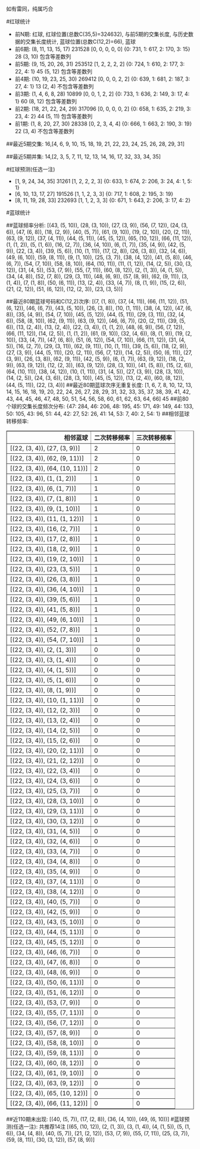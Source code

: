 <!-- 
.. title: 大乐透17064期(2017-06-05)数据分析报告
.. slug: dlott-17064-2017-06-05-report
.. date: 2017-06-06 08:00:00 UTC+08:00
.. tags: Lottery
.. link: 
.. description: 
.. type: text
-->

如有雷同，纯属巧合

<!-- TEASER_END-->

#红球统计

- 前N期: 红球, 红球位置(总数C(35,5)=324632), 与前5期的交集长度, 与历史数据的交集长度统计, 蓝球位置(总数C(12,2)=66), 蓝球
- 前6期: (8, 11, 13, 15, 17) 231528 [0, 0, 0, 0, 0] {0: 731, 1: 617, 2: 170, 3: 15} 28 (3, 10) 包含等差数列
- 前5期: (9, 15, 20, 26, 31) 253512 [1, 2, 2, 2, 2] {0: 724, 1: 610, 2: 177, 3: 22, 4: 1} 45 (5, 12) 包含等差数列
- 前4期: (10, 19, 23, 25, 30) 269412 [0, 0, 0, 2, 2] {0: 639, 1: 681, 2: 187, 3: 27, 4: 1} 13 (2, 4) 不包含等差数列
- 前3期: (1, 4, 6, 8, 28) 10899 [0, 0, 1, 2, 2] {0: 733, 1: 636, 2: 149, 3: 17, 4: 1} 60 (8, 12) 包含等差数列
- 前2期: (18, 21, 22, 24, 29) 317096 [0, 0, 0, 0, 2] {0: 658, 1: 635, 2: 219, 3: 23, 4: 2} 44 (5, 11) 包含等差数列
- 前1期: (1, 8, 20, 27, 30) 28338 [0, 2, 3, 4, 4] {0: 666, 1: 663, 2: 190, 3: 19} 22 (3, 4) 不包含等差数列

##最近5期交集:
16,[4, 6, 9, 10, 15, 18, 19, 21, 22, 23, 24, 25, 26, 28, 29, 31]

##最近5期并集:
14,[2, 3, 5, 7, 11, 12, 13, 14, 16, 17, 32, 33, 34, 35]

#红球预测(任选一注)

- [1, 9, 24, 34, 35] 31261 [1, 2, 2, 2, 3] {0: 633, 1: 674, 2: 206, 3: 24, 4: 1, 5: 1}
- [6, 10, 13, 17, 27] 191526 [1, 1, 2, 3, 3] {0: 717, 1: 608, 2: 195, 3: 19}
- [8, 11, 19, 28, 33] 232693 [1, 1, 2, 3, 3] {0: 671, 1: 643, 2: 206, 3: 17, 4: 2}

#蓝球统计

##蓝球频率分析:
[(43, (5, 10)), (28, (3, 10)), (27, (3, 9)), (56, (7, 12)), (24, (3, 6)), (47, (6, 8)), (18, (2, 9)), (40, (5, 7)), (61, (9, 10)), (19, (2, 10)), (20, (2, 11)), (63, (9, 12)), (37, (4, 11)), (44, (5, 11)), (45, (5, 12)), (65, (10, 12)), (66, (11, 12)), (1, (1, 2)), (5, (1, 6)), (16, (2, 7)), (36, (4, 10)), (6, (1, 7)), (35, (4, 9)), (42, (5, 9)), (22, (3, 4)), (39, (5, 6)), (10, (1, 11)), (17, (2, 8)), (26, (3, 8)), (32, (4, 6)), (49, (6, 10)), (59, (8, 11)), (9, (1, 10)), (25, (3, 7)), (38, (4, 12)), (41, (5, 8)), (46, (6, 7)), (54, (7, 10)), (58, (8, 10)), (64, (10, 11)), (11, (1, 12)), (14, (2, 5)), (30, (3, 12)), (31, (4, 5)), (53, (7, 9)), (55, (7, 11)), (60, (8, 12)), (2, (1, 3)), (4, (1, 5)), (34, (4, 8)), (52, (7, 8)), (29, (3, 11)), (48, (6, 9)), (57, (8, 9)), (62, (9, 11)), (3, (1, 4)), (7, (1, 8)), (50, (6, 11)), (13, (2, 4)), (33, (4, 7)), (8, (1, 9)), (15, (2, 6)), (21, (2, 12)), (51, (6, 12)), (12, (2, 3)), (23, (3, 5))]

##最近80期蓝球号码和C(12,2)次序:
 [(7, (1, 8)), (37, (4, 11)), (66, (11, 12)), (51, (6, 12)), (46, (6, 7)), (43, (5, 10)), (26, (3, 8)), (10, (1, 11)), (38, (4, 12)), (47, (6, 8)), (35, (4, 9)), (54, (7, 10)), (45, (5, 12)), (44, (5, 11)), (29, (3, 11)), (32, (4, 6)), (58, (8, 10)), (62, (9, 11)), (63, (9, 12)), (46, (6, 7)), (20, (2, 11)), (39, (5, 6)), (13, (2, 4)), (13, (2, 4)), (22, (3, 4)), (1, (1, 2)), (48, (6, 9)), (56, (7, 12)), (66, (11, 12)), (14, (2, 5)), (1, (1, 2)), (61, (9, 10)), (32, (4, 6)), (8, (1, 9)), (19, (2, 10)), (33, (4, 7)), (47, (6, 8)), (51, (6, 12)), (54, (7, 10)), (66, (11, 12)), (31, (4, 5)), (16, (2, 7)), (29, (3, 11)), (62, (9, 11)), (10, (1, 11)), (39, (5, 6)), (18, (2, 9)), (27, (3, 9)), (44, (5, 11)), (20, (2, 11)), (56, (7, 12)), (14, (2, 5)), (50, (6, 11)), (27, (3, 9)), (26, (3, 8)), (62, (9, 11)), (42, (5, 9)), (6, (1, 7)), (63, (9, 12)), (18, (2, 9)), (63, (9, 12)), (12, (2, 3)), (63, (9, 12)), (28, (3, 10)), (41, (5, 8)), (15, (2, 6)), (64, (10, 11)), (38, (4, 12)), (10, (1, 11)), (31, (4, 5)), (27, (3, 9)), (28, (3, 10)), (14, (2, 5)), (24, (3, 6)), (28, (3, 10)), (45, (5, 12)), (13, (2, 4)), (60, (8, 12)), (44, (5, 11)), (22, (3, 4))]
##最近80期蓝球次序无重复长度:
 [1, 6, 7, 8, 10, 12, 13, 14, 15, 16, 18, 19, 20, 22, 24, 26, 27, 28, 29, 31, 32, 33, 35, 37, 38, 39, 41, 42, 43, 44, 45, 46, 47, 48, 50, 51, 54, 56, 58, 60, 61, 62, 63, 64, 66] 45
##前80个球的交集长度频次分布:
{47: 284, 46: 206, 48: 195, 45: 171, 49: 149, 44: 133, 50: 105, 43: 96, 51: 44, 42: 27, 52: 26, 41: 14, 53: 7, 40: 2, 54: 1}
##相邻蓝球转移频率:
 <table border="1" class="table table-striped dataframe">
  <thead>
    <tr style="text-align: right;">
      <th>相邻蓝球</th>
      <th>二次转移频率</th>
      <th>三次转移频率</th>
    </tr>
  </thead>
  <tbody>
    <tr>
      <td>[(22, (3, 4)), (27, (3, 9))]</td>
      <td>2</td>
      <td>0</td>
    </tr>
    <tr>
      <td>[(22, (3, 4)), (62, (9, 11))]</td>
      <td>2</td>
      <td>0</td>
    </tr>
    <tr>
      <td>[(22, (3, 4)), (64, (10, 11))]</td>
      <td>2</td>
      <td>0</td>
    </tr>
    <tr>
      <td>[(22, (3, 4)), (1, (1, 2))]</td>
      <td>1</td>
      <td>0</td>
    </tr>
    <tr>
      <td>[(22, (3, 4)), (6, (1, 7))]</td>
      <td>1</td>
      <td>0</td>
    </tr>
    <tr>
      <td>[(22, (3, 4)), (7, (1, 8))]</td>
      <td>1</td>
      <td>0</td>
    </tr>
    <tr>
      <td>[(22, (3, 4)), (9, (1, 10))]</td>
      <td>1</td>
      <td>0</td>
    </tr>
    <tr>
      <td>[(22, (3, 4)), (11, (1, 12))]</td>
      <td>1</td>
      <td>0</td>
    </tr>
    <tr>
      <td>[(22, (3, 4)), (16, (2, 7))]</td>
      <td>1</td>
      <td>0</td>
    </tr>
    <tr>
      <td>[(22, (3, 4)), (17, (2, 8))]</td>
      <td>1</td>
      <td>0</td>
    </tr>
    <tr>
      <td>[(22, (3, 4)), (18, (2, 9))]</td>
      <td>1</td>
      <td>0</td>
    </tr>
    <tr>
      <td>[(22, (3, 4)), (19, (2, 10))]</td>
      <td>1</td>
      <td>0</td>
    </tr>
    <tr>
      <td>[(22, (3, 4)), (23, (3, 5))]</td>
      <td>1</td>
      <td>0</td>
    </tr>
    <tr>
      <td>[(22, (3, 4)), (26, (3, 8))]</td>
      <td>1</td>
      <td>0</td>
    </tr>
    <tr>
      <td>[(22, (3, 4)), (36, (4, 10))]</td>
      <td>1</td>
      <td>0</td>
    </tr>
    <tr>
      <td>[(22, (3, 4)), (39, (5, 6))]</td>
      <td>1</td>
      <td>0</td>
    </tr>
    <tr>
      <td>[(22, (3, 4)), (41, (5, 8))]</td>
      <td>1</td>
      <td>0</td>
    </tr>
    <tr>
      <td>[(22, (3, 4)), (49, (6, 10))]</td>
      <td>1</td>
      <td>0</td>
    </tr>
    <tr>
      <td>[(22, (3, 4)), (52, (7, 8))]</td>
      <td>1</td>
      <td>0</td>
    </tr>
    <tr>
      <td>[(22, (3, 4)), (54, (7, 10))]</td>
      <td>1</td>
      <td>0</td>
    </tr>
    <tr>
      <td>[(22, (3, 4)), (2, (1, 3))]</td>
      <td>0</td>
      <td>0</td>
    </tr>
    <tr>
      <td>[(22, (3, 4)), (3, (1, 4))]</td>
      <td>0</td>
      <td>0</td>
    </tr>
    <tr>
      <td>[(22, (3, 4)), (4, (1, 5))]</td>
      <td>0</td>
      <td>0</td>
    </tr>
    <tr>
      <td>[(22, (3, 4)), (5, (1, 6))]</td>
      <td>0</td>
      <td>0</td>
    </tr>
    <tr>
      <td>[(22, (3, 4)), (8, (1, 9))]</td>
      <td>0</td>
      <td>0</td>
    </tr>
    <tr>
      <td>[(22, (3, 4)), (10, (1, 11))]</td>
      <td>0</td>
      <td>0</td>
    </tr>
    <tr>
      <td>[(22, (3, 4)), (12, (2, 3))]</td>
      <td>0</td>
      <td>0</td>
    </tr>
    <tr>
      <td>[(22, (3, 4)), (13, (2, 4))]</td>
      <td>0</td>
      <td>0</td>
    </tr>
    <tr>
      <td>[(22, (3, 4)), (14, (2, 5))]</td>
      <td>0</td>
      <td>0</td>
    </tr>
    <tr>
      <td>[(22, (3, 4)), (15, (2, 6))]</td>
      <td>0</td>
      <td>0</td>
    </tr>
    <tr>
      <td>[(22, (3, 4)), (20, (2, 11))]</td>
      <td>0</td>
      <td>0</td>
    </tr>
    <tr>
      <td>[(22, (3, 4)), (21, (2, 12))]</td>
      <td>0</td>
      <td>0</td>
    </tr>
    <tr>
      <td>[(22, (3, 4)), (22, (3, 4))]</td>
      <td>0</td>
      <td>0</td>
    </tr>
    <tr>
      <td>[(22, (3, 4)), (24, (3, 6))]</td>
      <td>0</td>
      <td>0</td>
    </tr>
    <tr>
      <td>[(22, (3, 4)), (25, (3, 7))]</td>
      <td>0</td>
      <td>0</td>
    </tr>
    <tr>
      <td>[(22, (3, 4)), (28, (3, 10))]</td>
      <td>0</td>
      <td>0</td>
    </tr>
    <tr>
      <td>[(22, (3, 4)), (29, (3, 11))]</td>
      <td>0</td>
      <td>0</td>
    </tr>
    <tr>
      <td>[(22, (3, 4)), (30, (3, 12))]</td>
      <td>0</td>
      <td>0</td>
    </tr>
    <tr>
      <td>[(22, (3, 4)), (31, (4, 5))]</td>
      <td>0</td>
      <td>0</td>
    </tr>
    <tr>
      <td>[(22, (3, 4)), (32, (4, 6))]</td>
      <td>0</td>
      <td>0</td>
    </tr>
    <tr>
      <td>[(22, (3, 4)), (33, (4, 7))]</td>
      <td>0</td>
      <td>0</td>
    </tr>
    <tr>
      <td>[(22, (3, 4)), (34, (4, 8))]</td>
      <td>0</td>
      <td>0</td>
    </tr>
    <tr>
      <td>[(22, (3, 4)), (35, (4, 9))]</td>
      <td>0</td>
      <td>0</td>
    </tr>
    <tr>
      <td>[(22, (3, 4)), (37, (4, 11))]</td>
      <td>0</td>
      <td>0</td>
    </tr>
    <tr>
      <td>[(22, (3, 4)), (38, (4, 12))]</td>
      <td>0</td>
      <td>0</td>
    </tr>
    <tr>
      <td>[(22, (3, 4)), (40, (5, 7))]</td>
      <td>0</td>
      <td>0</td>
    </tr>
    <tr>
      <td>[(22, (3, 4)), (42, (5, 9))]</td>
      <td>0</td>
      <td>0</td>
    </tr>
    <tr>
      <td>[(22, (3, 4)), (43, (5, 10))]</td>
      <td>0</td>
      <td>0</td>
    </tr>
    <tr>
      <td>[(22, (3, 4)), (44, (5, 11))]</td>
      <td>0</td>
      <td>0</td>
    </tr>
    <tr>
      <td>[(22, (3, 4)), (45, (5, 12))]</td>
      <td>0</td>
      <td>0</td>
    </tr>
    <tr>
      <td>[(22, (3, 4)), (46, (6, 7))]</td>
      <td>0</td>
      <td>0</td>
    </tr>
    <tr>
      <td>[(22, (3, 4)), (47, (6, 8))]</td>
      <td>0</td>
      <td>0</td>
    </tr>
    <tr>
      <td>[(22, (3, 4)), (48, (6, 9))]</td>
      <td>0</td>
      <td>0</td>
    </tr>
    <tr>
      <td>[(22, (3, 4)), (50, (6, 11))]</td>
      <td>0</td>
      <td>0</td>
    </tr>
    <tr>
      <td>[(22, (3, 4)), (51, (6, 12))]</td>
      <td>0</td>
      <td>0</td>
    </tr>
    <tr>
      <td>[(22, (3, 4)), (53, (7, 9))]</td>
      <td>0</td>
      <td>0</td>
    </tr>
    <tr>
      <td>[(22, (3, 4)), (55, (7, 11))]</td>
      <td>0</td>
      <td>0</td>
    </tr>
    <tr>
      <td>[(22, (3, 4)), (56, (7, 12))]</td>
      <td>0</td>
      <td>0</td>
    </tr>
    <tr>
      <td>[(22, (3, 4)), (57, (8, 9))]</td>
      <td>0</td>
      <td>0</td>
    </tr>
    <tr>
      <td>[(22, (3, 4)), (58, (8, 10))]</td>
      <td>0</td>
      <td>0</td>
    </tr>
    <tr>
      <td>[(22, (3, 4)), (59, (8, 11))]</td>
      <td>0</td>
      <td>0</td>
    </tr>
    <tr>
      <td>[(22, (3, 4)), (60, (8, 12))]</td>
      <td>0</td>
      <td>0</td>
    </tr>
    <tr>
      <td>[(22, (3, 4)), (61, (9, 10))]</td>
      <td>0</td>
      <td>0</td>
    </tr>
    <tr>
      <td>[(22, (3, 4)), (63, (9, 12))]</td>
      <td>0</td>
      <td>0</td>
    </tr>
    <tr>
      <td>[(22, (3, 4)), (65, (10, 12))]</td>
      <td>0</td>
      <td>0</td>
    </tr>
    <tr>
      <td>[(22, (3, 4)), (66, (11, 12))]</td>
      <td>0</td>
      <td>0</td>
    </tr>
  </tbody>
</table>
##近110期未出现:
 [(40, (5, 7)), (17, (2, 8)), (36, (4, 10)), (49, (6, 10))]
#蓝球预测(任选一注):
共推荐14注
 [(65, (10, 12)), (2, (1, 3)), (3, (1, 4)), (4, (1, 5)), (5, (1, 6)), (34, (4, 8)), (40, (5, 7)), (21, (2, 12)), (53, (7, 9)), (55, (7, 11)), (25, (3, 7)), (59, (8, 11)), (30, (3, 12)), (57, (8, 9))]

